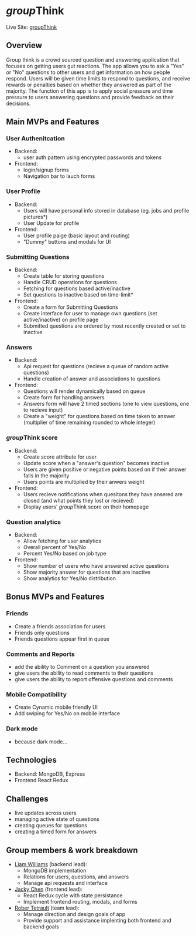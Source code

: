 # *group*Think

Live Site: <a href="https://group-think-gt.herokuapp.com/#/splash" target="_blank">groupThink</a>

## Overview
Group think is a crowd sourced question and answering application that focuses on getting users gut reactions. 
The app allows you to ask a "Yes" or "No" questions to other users and get information on how people respond. Users will be given time limits to respond to questions, and receive rewards or penalties based on whether they answered as part of the majority. The function of this app is to apply social pressure and time pressure to users answering questions and provide feedback on their decisions.

## Main MVPs and Features

### User Authenitcation
* Backend: 
  * user auth pattern using encrypted passwords and tokens
* Frontend: 
  * login/signup forms
  * Navigation bar to lauch forms
### User Profile
* Backend: 
  * Users will have personal info stored in database (eg. jobs and profile pictures*) 
  * User Update for profile
* Frontend:
  * User profile paige (basic layout and routing)
  * "Dummy" buttons and modals for UI
### Submitting Questions
* Backend: 
  * Create table for storing questions 
  * Handle CRUD operations for questions
  * Fetching for questions based active/inactive
  * Set questions to inactive based on time-limit*
* Frontend:
  * Create a form for Submitting Questions
  * Create interface for user to manage own questions (set active/inactive) on profile page
  * Submitted questions are ordered by most recently created or set to inactive
### Answers
* Backend: 
  * Api request for questions (recieve a queue of random active questions)
  * Handle creation of answer and associations to questions
* Frontend:
  * Questions will render dynamically based on queue
  * Create form for handling answers
  * Answers form will have 2 timed sections (one to view questions, one to recieve input)
  * Create a "weight" for questions based on time taken to answer (multiplier of time remaining rounded to whole integer)
### *group*Think score
* Backend: 
  * Create score attribute for user
  * Update score when a "answer's question" becomes inactive
  * Users are given positive or negative points based on if their answer falls in the majority
  * Users points are multiplied by their anwers weight
* Frontend:
  * Users recieve notifications when quesitons they have ansered are closed (and what points they lost or recieved)
  * Display users' *group*Think score on their homepage
### Question analytics
* Backend: 
  * Allow fetching for user analytics
  * Overall percent of Yes/No
  * Percent Yes/No based on job type
* Frontend:
  * Show number of users who have answered active questions
  * Show majority answer for questions that are inactive
  * Show analytics for Yes/No distribution

## Bonus MVPs and Features
### Friends
* Create a friends association for users
* Friends only questions
* Friends questions appear first in queue

### Comments and Reports
* add the ability to Comment on a question you answered
* give users the ability to read comments to their questions
* give users the ability to report offensive questions and comments

### Mobile Compatibility
* Create Cynamic mobile friendly UI
* Add swiping for Yes/No on mobile interface

### Dark mode
* because dark mode...


## Technologies
* Backend: MongoDB, Express
* Frontend React Redux
## Challenges
* live updates across users
* managing active state of questions
* creating queues for questions
* creating a timed form for answers
## Group members & work breakdown
- [Liam Williams](https://github.com/Williamsliam23) (backend lead): 
  * MongoDB implementation
  * Relations for users, questions, and answers
  * Manage api requests and interface
- [Jacky Chen](https://github.com/jackychen6825) (frontend lead): 
  * React Redux cycle with state persistance
  * Implement frontend routing, modals, and forms
- [Rober Tetrault](https://github.com/RobertT122) (team lead): 
  * Manage direction and design goals of app
  * Provide support and assistance implenting both frontend and backend goals
